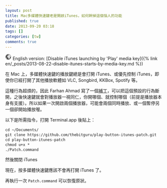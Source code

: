 ```yaml
---
layout: post
title: Mac多媒體快速鍵老是開啟iTunes，如何幹掉這個惱人的功能
published: true
date: 2013-09-20 03:18
tags: []
categories: [tw]
comments: true
---
```


![](/images/world.png) English version: [Disable iTunes launching by 'Play' media key]({% link en/_posts/2013-08-22-disable-itunes-starts-by-media-key.md %})

在 Mac 上，多媒體快速鍵的播放鍵總是會打開 iTunes、或優先控制 iTunes，即使你已經打開了其他播放軟體如 VLC, Songbird, KKBox, Spotify 等。

這種行為超煩的，因此 Farhan Ahmad 寫了一個[補丁](https://github.com/thebitguru/play-button-itunes-patch)，可以把這個預設的行為斷開，之後快速鍵就會對播放器一視同仁，你開哪個、就控制哪個（前提是播放器本身有支援）。所以如果一次開啟兩個播放器，可能會兩個同時播放、或一個暫停另一個卻開始播放喔。

以下是所需指令，打開 Terminal.app 後貼上：

    cd ~/Documents/
    git clone https://github.com/thebitguru/play-button-itunes-patch.git
    cd play-button-itunes-patch
    chmod u+x *
    ./Patch.command

然後關閉 iTunes

現在，按多媒體快速鍵應該不會再打開 iTunes 了。

再執行一次 `Patch.command` 可以恢復原狀。
